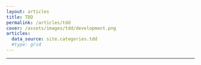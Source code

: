 ```yaml
---
layout: articles
title: TDD
permalink: /articles/tdd
cover: /assets/images/tdd/development.png
articles:
  data_source: site.categories.tdd
  #type: grid
---
```


<div class="article__content" markdown="1">

---
